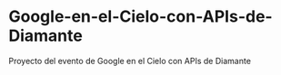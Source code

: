 Google-en-el-Cielo-con-APIs-de-Diamante
=======================================

Proyecto del evento de Google en el Cielo con APIs de Diamante